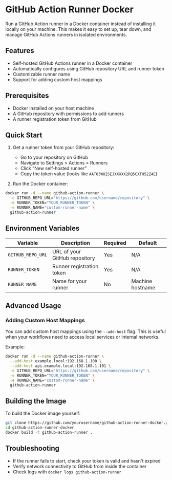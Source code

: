# GitHub Action Runner Docker

Run a GitHub Action runner in a Docker container instead of installing it locally on your machine. This makes it easy to set up, tear down, and manage GitHub Actions runners in isolated environments.

## Features

- Self-hosted GitHub Actions runner in a Docker container
- Automatically configures using GitHub repository URL and runner token
- Customizable runner name
- Support for adding custom host mappings

## Prerequisites

- Docker installed on your host machine
- A GitHub repository with permissions to add runners
- A runner registration token from GitHub

## Quick Start

1. Get a runner token from your GitHub repository:
   - Go to your repository on GitHub
   - Navigate to Settings > Actions > Runners
   - Click "New self-hosted runner"
   - Copy the token value (looks like `AATO3WU2SEJXXXXX2RQ5CXTH52Z4E`)

2. Run the Docker container:

```bash
docker run -d --name github-action-runner \
  -e GITHUB_REPO_URL="https://github.com/username/repository" \
  -e RUNNER_TOKEN="YOUR_RUNNER_TOKEN" \
  -e RUNNER_NAME="custom-runner-name" \
  github-action-runner
```

## Environment Variables

| Variable | Description | Required | Default |
|----------|-------------|----------|---------|
| `GITHUB_REPO_URL` | URL of your GitHub repository | Yes | N/A |
| `RUNNER_TOKEN` | Runner registration token | Yes | N/A |
| `RUNNER_NAME` | Name for your runner | No | Machine hostname |

## Advanced Usage

### Adding Custom Host Mappings

You can add custom host mappings using the `--add-host` flag. This is useful when your workflows need to access local services or internal networks.

Example:

```bash
docker run -d --name github-action-runner \
  --add-host example.local:192.168.1.100 \
  --add-host api.example.local:192.168.1.101 \
  -e GITHUB_REPO_URL="https://github.com/username/repository" \
  -e RUNNER_TOKEN="YOUR_RUNNER_TOKEN" \
  -e RUNNER_NAME="custom-runner-name" \
  github-action-runner
```

## Building the Image

To build the Docker image yourself:

```bash
git clone https://github.com/yourusername/github-action-runner-docker.git
cd github-action-runner-docker
docker build -t github-action-runner .
```

## Troubleshooting

- If the runner fails to start, check your token is valid and hasn't expired
- Verify network connectivity to GitHub from inside the container
- Check logs with `docker logs github-action-runner`

